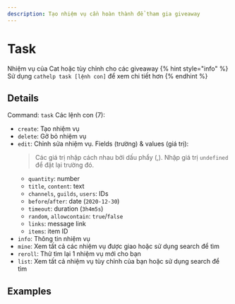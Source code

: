 ```yaml
---
description: Tạo nhiệm vụ cần hoàn thành để tham gia giveaway
---
```


# Task

Nhiệm vụ của Cat hoặc tùy chỉnh cho các giveaway
{% hint style="info" %}
Sử dụng `cathelp task [lệnh con]` để xem chi tiết hơn
{% endhint %}

## Details

Command: `task`
Các lệnh con (7):

- `create`: Tạo nhiệm vụ
- `delete`: Gỡ bỏ nhiệm vụ
- `edit`: Chỉnh sửa nhiệm vụ. Fields (trường) & values (giá trị):
  > Các giá trị nhập cách nhau bởi dấu phẩy (,). Nhập giá trị `undefined` để đặt lại trường đó.
  - `quantity`: number
  - `title`, `content`: text
  - `channels`, `guilds`, `users`: IDs
  - `before`/`after`: date (`2020-12-30`)
  - `timeout`: duration (`3h4m5s`)
  - `random`, `allowcontain`: `true`/`false`
  - `links`: message link
  - `items`: item ID
- `info`: Thông tin nhiệm vụ
- `mine`: Xem tất cả các nhiệm vụ được giao hoặc sử dụng search để tìm
- `reroll`: Thử tìm lại 1 nhiệm vụ mới cho bạn
- `list`: Xem tất cả nhiệm vụ tùy chỉnh của bạn hoặc sử dụng search để tìm

## Examples
